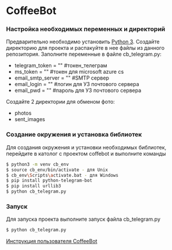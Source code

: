 # CoffeeBot

### Настройка необходимых переменных и директорий
Предварительно необходимо установить [Python 3](https://www.python.org/getit/).
Создайте директорию для проекта и распакуйте в нее файлы из данного репозитория.
Заполните переменные в файле cb_telegram.py:
  - telegram_token = "" #токен_телеграм
  - ms_token = "" #токен для microsoft azure cs
  - email_smtp_server = "" #SMTP сервер
  - email_login = "" #логин для УЗ почтового сервера
  - email_pwd = "" #пароль для УЗ почтового сервера

Создайте 2 директории для обменом фото:
  - photos
  - sent_images
### Создание окружения и установка библиотек
Для создания окружения и установки необходимых библиотек, перейдите в католог с проектом coffebot и выполните команды
```sh
$ python3 -m venv cb_env
$ source cb_env/bin/activate - для Unix
$ cb_env\Scripts\activate.bat - для Windows
$ pip install python-telegram-bot
$ pip install urllib3
$ python cb_telegram.py
```
### Запуск
Для запуска проекта выполните запуск файла cb_telegram.py
```sh
$ python cb_telegram.py
```
[Инструкция пользователя CoffeeBot](https://github.com/ko90/cofeebot/blob/master/instruction.pdf)
